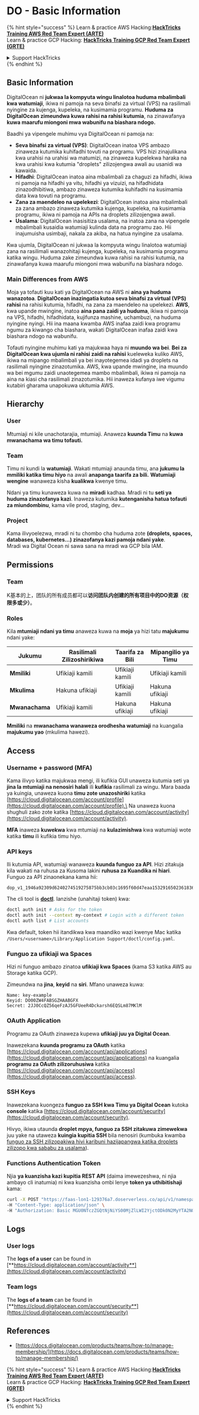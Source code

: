 # DO - Basic Information

{% hint style="success" %}
Learn & practice AWS Hacking:<img src="../../.gitbook/assets/image (1) (1) (1).png" alt="" data-size="line">[**HackTricks Training AWS Red Team Expert (ARTE)**](https://training.hacktricks.xyz/courses/arte)<img src="../../.gitbook/assets/image (1) (1) (1).png" alt="" data-size="line">\
Learn & practice GCP Hacking: <img src="../../.gitbook/assets/image (2).png" alt="" data-size="line">[**HackTricks Training GCP Red Team Expert (GRTE)**<img src="../../.gitbook/assets/image (2).png" alt="" data-size="line">](https://training.hacktricks.xyz/courses/grte)

<details>

<summary>Support HackTricks</summary>

* Check the [**subscription plans**](https://github.com/sponsors/carlospolop)!
* **Join the** 💬 [**Discord group**](https://discord.gg/hRep4RUj7f) or the [**telegram group**](https://t.me/peass) or **follow** us on **Twitter** 🐦 [**@hacktricks\_live**](https://twitter.com/hacktricks_live)**.**
* **Share hacking tricks by submitting PRs to the** [**HackTricks**](https://github.com/carlospolop/hacktricks) and [**HackTricks Cloud**](https://github.com/carlospolop/hacktricks-cloud) github repos.

</details>
{% endhint %}

## Basic Information

DigitalOcean ni **jukwaa la kompyuta wingu linalotoa huduma mbalimbali kwa watumiaji**, ikiwa ni pamoja na seva binafsi za virtual (VPS) na rasilimali nyingine za kujenga, kupeleka, na kusimamia programu. **Huduma za DigitalOcean zimeundwa kuwa rahisi na rahisi kutumia**, na zinawafanya **kuwa maarufu miongoni mwa wabunifu na biashara ndogo.**

Baadhi ya vipengele muhimu vya DigitalOcean ni pamoja na:

* **Seva binafsi za virtual (VPS)**: DigitalOcean inatoa VPS ambazo zinaweza kutumika kuhifadhi tovuti na programu. VPS hizi zinajulikana kwa urahisi na urahisi wa matumizi, na zinaweza kupelekwa haraka na kwa urahisi kwa kutumia "droplets" zilizojengwa awali au usanidi wa kawaida.
* **Hifadhi**: DigitalOcean inatoa aina mbalimbali za chaguzi za hifadhi, ikiwa ni pamoja na hifadhi ya vitu, hifadhi ya vizuizi, na hifadhidata zinazodhibitiwa, ambazo zinaweza kutumika kuhifadhi na kusimamia data kwa tovuti na programu.
* **Zana za maendeleo na upelekezi**: DigitalOcean inatoa aina mbalimbali za zana ambazo zinaweza kutumika kujenga, kupeleka, na kusimamia programu, ikiwa ni pamoja na APIs na droplets zilizojengwa awali.
* **Usalama**: DigitalOcean inasisitiza usalama, na inatoa zana na vipengele mbalimbali kusaidia watumiaji kulinda data na programu zao. Hii inajumuisha usimbaji, nakala za akiba, na hatua nyingine za usalama.

Kwa ujumla, DigitalOcean ni jukwaa la kompyuta wingu linalotoa watumiaji zana na rasilimali wanazohitaji kujenga, kupeleka, na kusimamia programu katika wingu. Huduma zake zimeundwa kuwa rahisi na rahisi kutumia, na zinawafanya kuwa maarufu miongoni mwa wabunifu na biashara ndogo.

### Main Differences from AWS

Moja ya tofauti kuu kati ya DigitalOcean na AWS ni **aina ya huduma wanazotoa**. **DigitalOcean inazingatia kutoa seva binafsi za virtual (VPS) rahisi** na rahisi kutumia, hifadhi, na zana za maendeleo na upelekezi. **AWS**, kwa upande mwingine, inatoa **aina pana zaidi ya huduma**, ikiwa ni pamoja na VPS, hifadhi, hifadhidata, kujifunza mashine, uchambuzi, na huduma nyingine nyingi. Hii ina maana kwamba AWS inafaa zaidi kwa programu ngumu za kiwango cha biashara, wakati DigitalOcean inafaa zaidi kwa biashara ndogo na wabunifu.

Tofauti nyingine muhimu kati ya majukwaa haya ni **muundo wa bei**. **Bei za DigitalOcean kwa ujumla ni rahisi zaidi na rahisi** kueleweka kuliko AWS, ikiwa na mipango mbalimbali ya bei inayotegemea idadi ya droplets na rasilimali nyingine zinazotumika. AWS, kwa upande mwingine, ina muundo wa bei mgumu zaidi unaotegemea mambo mbalimbali, ikiwa ni pamoja na aina na kiasi cha rasilimali zinazotumika. Hii inaweza kufanya iwe vigumu kutabiri gharama unapokuwa ukitumia AWS.

## Hierarchy

### User

Mtumiaji ni kile unachotarajia, mtumiaji. Anaweza **kuunda Timu** na **kuwa mwanachama wa timu tofauti.**

### **Team**

Timu ni kundi la **watumiaji**. Wakati mtumiaji anaunda timu, ana **jukumu la mmiliki katika timu hiyo** na awali **anapanga taarifa za bili.** **Watumiaji wengine** wanaweza kisha **kualikwa** kwenye timu.

Ndani ya timu kunaweza kuwa na **miradi** kadhaa. Mradi ni tu **seti ya huduma zinazofanya kazi**. Inaweza kutumika **kutenganisha hatua tofauti za miundombinu**, kama vile prod, staging, dev...

### Project

Kama ilivyoelezwa, mradi ni tu chombo cha huduma zote **(droplets, spaces, databases, kubernetes...) zinazofanya kazi pamoja ndani yake**.\
Mradi wa Digital Ocean ni sawa sana na mradi wa GCP bila IAM.

## Permissions

### Team

K基本的上，团队的所有成员都可以**访问团队内创建的所有项目中的DO资源（权限多或少）**。

### Roles

Kila **mtumiaji ndani ya timu** anaweza kuwa na **moja** ya hizi tatu **majukumu** ndani yake:

| Jukumu     | Rasilimali Zilizoshirikiwa | Taarifa za Bili | Mipangilio ya Timu |
| ---------- | -------------------------- | ---------------- | ------------------- |
| **Mmiliki**| Ufikiaji kamili           | Ufikiaji kamili  | Ufikiaji kamili     |
| **Mkulima**| Hakuna ufikiaji           | Ufikiaji kamili  | Hakuna ufikiaji     |
| **Mwanachama**| Ufikiaji kamili        | Hakuna ufikiaji  | Hakuna ufikiaji     |

**Mmiliki** na **mwanachama wanaweza orodhesha watumiaji** na kuangalia **majukumu yao** (mkulima hawezi).

## Access

### Username + password (MFA)

Kama ilivyo katika majukwaa mengi, ili kufikia GUI unaweza kutumia seti ya **jina la mtumiaji na nenosiri halali** ili **kufikia** rasilimali za wingu. Mara baada ya kuingia, unaweza kuona **timu zote unazoshiriki** katika [https://cloud.digitalocean.com/account/profile](https://cloud.digitalocean.com/account/profile).\
Na unaweza kuona shughuli zako zote katika [https://cloud.digitalocean.com/account/activity](https://cloud.digitalocean.com/account/activity).

**MFA** inaweza **kuwekwa** kwa mtumiaji na **kulazimishwa** kwa watumiaji wote katika **timu** ili kufikia timu hiyo.

### API keys

Ili kutumia API, watumiaji wanaweza **kuunda funguo za API**. Hizi zitakuja kila wakati na ruhusa za Kusoma lakini **ruhusa za Kuandika ni hiari**.\
Funguo za API zinaonekana kama hii:
```
dop_v1_1946a92309d6240274519275875bb3cb03c1695f60d47eaa1532916502361836
```
The cli tool is [**doctl**](https://github.com/digitalocean/doctl#installing-doctl). Ianzishe (unahitaji token) kwa:
```bash
doctl auth init # Asks for the token
doctl auth init --context my-context # Login with a different token
doctl auth list # List accounts
```
Kwa default, token hii itandikwa kwa maandiko wazi kwenye Mac katika `/Users/<username>/Library/Application Support/doctl/config.yaml`.

### Funguo za ufikiaji wa Spaces

Hizi ni funguo ambazo zinatoa **ufikiaji kwa Spaces** (kama S3 katika AWS au Storage katika GCP).

Zimeundwa na **jina**, **keyid** na **siri**. Mfano unaweza kuwa:
```
Name: key-example
Keyid: DO00ZW4FABSGZHAABGFX
Secret: 2JJ0CcQZ56qeFzAJ5GFUeeR4Dckarsh6EQSLm87MKlM
```
### OAuth Application

Programu za OAuth zinaweza kupewa **ufikiaji juu ya Digital Ocean**.

Inawezekana **kuunda programu za OAuth** katika [https://cloud.digitalocean.com/account/api/applications](https://cloud.digitalocean.com/account/api/applications) na kuangalia **programu za OAuth zilizoruhusiwa** katika [https://cloud.digitalocean.com/account/api/access](https://cloud.digitalocean.com/account/api/access).

### SSH Keys

Inawezekana kuongeza **funguo za SSH kwa Timu ya Digital Ocean** kutoka **console** katika [https://cloud.digitalocean.com/account/security](https://cloud.digitalocean.com/account/security).

Hivyo, ikiwa utaunda **droplet mpya, funguo za SSH zitakuwa zimewekwa** juu yake na utaweza **kuingia kupitia SSH** bila nenosiri (kumbuka kwamba [funguo za SSH zilizopakiwa hivi karibuni hazijapangwa katika droplets zilizopo kwa sababu za usalama](https://docs.digitalocean.com/products/droplets/how-to/add-ssh-keys/to-existing-droplet/)).

### Functions Authentication Token

Njia **ya kuanzisha kazi kupitia REST API** (daima imewezeshwa, ni njia ambayo cli inatumia) ni kwa kuanzisha ombi lenye **token ya uthibitishaji** kama:
```bash
curl -X POST "https://faas-lon1-129376a7.doserverless.co/api/v1/namespaces/fn-c100c012-65bf-4040-1230-2183764b7c23/actions/functionname?blocking=true&result=true" \
-H "Content-Type: application/json" \
-H "Authorization: Basic MGU0NTczZGQtNjNiYS00MjZlLWI2YjctODk0N2MyYTA2NGQ4OkhwVEllQ2t4djNZN2x6YjJiRmFGc1FERXBySVlWa1lEbUxtRE1aRTludXA1UUNlU2VpV0ZGNjNqWnVhYVdrTFg="
```
## Logs

### User logs

The **logs of a user** can be found in [**https://cloud.digitalocean.com/account/activity**](https://cloud.digitalocean.com/account/activity)

### Team logs

The **logs of a team** can be found in [**https://cloud.digitalocean.com/account/security**](https://cloud.digitalocean.com/account/security)

## References

* [https://docs.digitalocean.com/products/teams/how-to/manage-membership/](https://docs.digitalocean.com/products/teams/how-to/manage-membership/)

{% hint style="success" %}
Learn & practice AWS Hacking:<img src="../../.gitbook/assets/image (1) (1) (1).png" alt="" data-size="line">[**HackTricks Training AWS Red Team Expert (ARTE)**](https://training.hacktricks.xyz/courses/arte)<img src="../../.gitbook/assets/image (1) (1) (1).png" alt="" data-size="line">\
Learn & practice GCP Hacking: <img src="../../.gitbook/assets/image (2).png" alt="" data-size="line">[**HackTricks Training GCP Red Team Expert (GRTE)**<img src="../../.gitbook/assets/image (2).png" alt="" data-size="line">](https://training.hacktricks.xyz/courses/grte)

<details>

<summary>Support HackTricks</summary>

* Check the [**subscription plans**](https://github.com/sponsors/carlospolop)!
* **Join the** 💬 [**Discord group**](https://discord.gg/hRep4RUj7f) or the [**telegram group**](https://t.me/peass) or **follow** us on **Twitter** 🐦 [**@hacktricks\_live**](https://twitter.com/hacktricks_live)**.**
* **Share hacking tricks by submitting PRs to the** [**HackTricks**](https://github.com/carlospolop/hacktricks) and [**HackTricks Cloud**](https://github.com/carlospolop/hacktricks-cloud) github repos.

</details>
{% endhint %}
